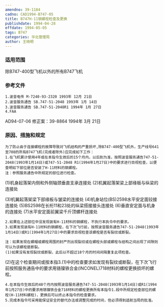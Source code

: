 ```yaml
---
amendno: 39-1184
cadno: CAD1994-B747-05
title: B747H-11钢螺栓检查及更换
publishdate: 1994-04-28
effdate: 1994-05-05
tags: B747
categories: 华北管理局
author: 王晓明
---
```


### 适用范围 
除B747-400型飞机以外的所有B747飞机

### 参考文件
    1.波音电传 M-7240-93-2320 1993年 12月 21日
    2.波音服务通告 SB.747-51-2048 1993年 1月 14日
    3.波音服务通告 SB.747-51-2048R1 1994年 1月 27日
    4.FAA 
AD94-07-06 修正案：39-8864 1994年 3月 21日


### 原因、措施和规定 
    为了防止由于连接螺栓的故障导致对飞机结构的严重损坏,除B747-400型飞机外，生产线号641至708的所有B747飞机(完成者除外)应完成如下工作： 
    1.在飞机累计使用4年或在本指令生效后的15个月内，以后到为准，按照波音服务通告747-51-2048(1993年1月14日)或747-51-2048 R1(1994年1月27日)中的要求进行目视检查，以便查明如下部位是否安装了H-11材料的钢螺栓。 
    注：参照服务通告中所规定的部位进行检查。 
(1)机身起落架内侧和外侧轴颈垂直支承连接处 
(2)机翼起落架梁上部缘板与纵梁的连接处 

    
(3)机翼起落架梁下部缘板与皱梁的连接处 
(4)机身站位(BS)2598水平安定面铰接连接处 
(5)BS2598在长桁11和23处的纵梁搭接接头连接处 
(6)垂直安定面与机身的连接处 
(7)水平安定面前翼梁千斤顶螺杆连接处 

    2.如果在上述部位中没发现装有H-11材料的钢螺栓，不执行本执令中的要求。 
    3.如果发现装有H-11材料的钢螺栓，在下次飞行前，按照波音服务通告747-51-2048(1993年1月14日)或R1(1994年1月27日)中的要求目视检查该螺栓是否有裂纹或断裂。 

    注：如果发现在螺帽或螺栓周围的封严剂出现裂纹或在螺栓头部或螺栓与结构之间出现了间隙则可认为该螺栓是断裂。 
    (1)如果没有发现裂纹或断裂，此后以不超过18个月的时间间隔重复此项检查。 
(2)在这个检查期间或按本指3.(1)中的检查要求如发现有裂纹或断裂，在下次飞行前按照服务通告中的要求用铬镍铁合金(INCONEL)718材料的螺栓更换损坏的螺栓。 

    4.在本指令生效后的48个月内按照波音服务通告747-51-2048(1993年1月14日)或R1(1994年1月27日)中的要求用铬镍铁合金718材料的螺栓更换所有本指令1.段中所规定检查部位的螺栓(H-11材料螺栓)，更换后可以终止本指令的检查要求。 
    5.完成本指令可采用能保证安全的替代办法或调整完成的时间，但必须得到适航当局的批准。

